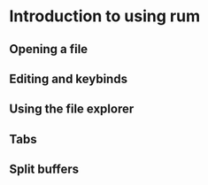 # Introduction to using rum

## Opening a file

## Editing and keybinds

## Using the file explorer

## Tabs

## Split buffers
